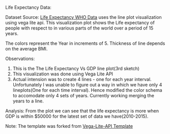 Life Expectancy Data:

Dataset Source: [Life Expectancy WHO Data](https://gist.github.com/aishwarya8615/89d9f36fc014dea62487f7347864d16a) uses the line plot visualization using vega lite api.
This visualization plot shows the Life expectancy of people with respect to in various parts of the world over a period of 15 years.

The colors represent the Year in increments of 5. Thickness of line depends on the average BMI.


Observations: 
1. This is the The Life Expectancy Vs GDP line plot(3rd sketch)
2. This visualization was done using Vega Lite API
3. Actual intension was to create 4 lines - one for each year interval. Unfortunately I was unable to figure out a way in which we have only 4 lineplots(One for each time interval). Hence modified the color schema to accomodate only 4 sets of years. Currently working merging the years to a line.

Analysis:
From the plot we can see that the life expectancy is more when GDP is within $50000 for the latest set of data we have(2010-2015).

Note: The template was forked from [Vega-Lite-API Template](https://beta.vizhub.com/curran/717a939bb09b4b3297b62c20d42ea6a3?edit=files&file=README.md)